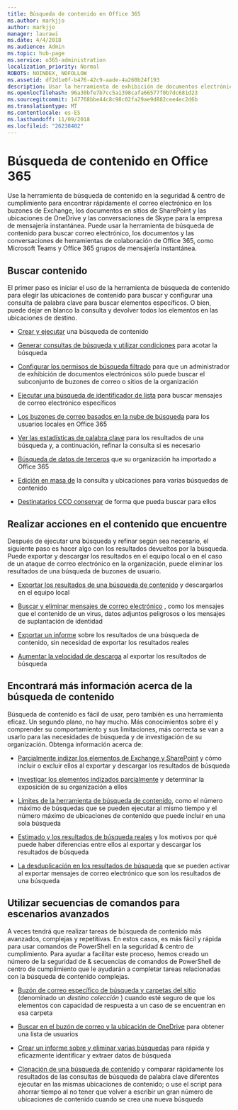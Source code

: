 ```yaml
---
title: Búsqueda de contenido en Office 365
ms.author: markjjo
author: markjjo
manager: laurawi
ms.date: 4/4/2018
ms.audience: Admin
ms.topic: hub-page
ms.service: o365-administration
localization_priority: Normal
ROBOTS: NOINDEX, NOFOLLOW
ms.assetid: df2d1e0f-b476-42c9-aade-4a260b24f193
description: Usar la herramienta de exhibición de documentos electrónicos de búsqueda de contenido en la seguridad de Office 365 &amp; centro de cumplimiento para encontrar rápidamente el correo electrónico en los buzones de Exchange, los documentos en sitios de SharePoint y las ubicaciones de OneDrive y las conversaciones de Skype para la empresa de mensajería instantánea.
ms.openlocfilehash: 96a30bfe7b7cc5a1398cafa66577f0b7dc681d23
ms.sourcegitcommit: 147768bbe44c8c98c02fa29ae9d882cee4ec2d6b
ms.translationtype: MT
ms.contentlocale: es-ES
ms.lasthandoff: 11/09/2018
ms.locfileid: "26238402"
---
```

# <a name="search-for-content-in-office-365"></a>Búsqueda de contenido en Office 365

Use la herramienta de búsqueda de contenido en la seguridad &amp; centro de cumplimiento para encontrar rápidamente el correo electrónico en los buzones de Exchange, los documentos en sitios de SharePoint y las ubicaciones de OneDrive y las conversaciones de Skype para la empresa de mensajería instantánea. Puede usar la herramienta de búsqueda de contenido para buscar correo electrónico, los documentos y las conversaciones de herramientas de colaboración de Office 365, como Microsoft Teams y Office 365 grupos de mensajería instantánea.
  
## <a name="search-for-content"></a>Buscar contenido

El primer paso es iniciar el uso de la herramienta de búsqueda de contenido para elegir las ubicaciones de contenido para buscar y configurar una consulta de palabra clave para buscar elementos específicos. O bien, puede dejar en blanco la consulta y devolver todos los elementos en las ubicaciones de destino.
  
- [Crear y ejecutar](content-search.md) una búsqueda de contenido 
    
- [Generar consultas de búsqueda y utilizar condiciones](keyword-queries-and-search-conditions.md) para acotar la búsqueda 
    
- [Configurar los permisos de búsqueda filtrado](permissions-filtering-for-content-search.md) para que un administrador de exhibición de documentos electrónicos sólo puede buscar el subconjunto de buzones de correo o sitios de la organización 
    
- [Ejecutar una búsqueda de identificador de lista](csv-file-for-an-id-list-content-search.md) para buscar mensajes de correo electrónico específicos 
    
- [Los buzones de correo basados en la nube de búsqueda](search-cloud-based-mailboxes-for-on-premises-users.md) para los usuarios locales en Office 365

- [Ver las estadísticas de palabra clave](view-keyword-statistics-for-content-search.md) para los resultados de una búsqueda y, a continuación, refinar la consulta si es necesario 
    
- [Búsqueda de datos de terceros](use-content-search-to-search-third-party-data-that-was-imported.md) que su organización ha importado a Office 365 
    
- [Edición en masa de](bulk-edit-content-searches.md) la consulta y ubicaciones para varias búsquedas de contenido 
    
- [Destinatarios CCO conservar](https://docs.microsoft.com/exchange/policy-and-compliance/holds/preserve-bcc-recipients-and-group-members) de forma que pueda buscar para ellos 

## <a name="perform-actions-on-content-you-find"></a>Realizar acciones en el contenido que encuentre

Después de ejecutar una búsqueda y refinar según sea necesario, el siguiente paso es hacer algo con los resultados devueltos por la búsqueda. Puede exportar y descargar los resultados en el equipo local o en el caso de un ataque de correo electrónico en la organización, puede eliminar los resultados de una búsqueda de buzones de usuario.
  
- [Exportar los resultados de una búsqueda de contenido](export-search-results.md) y descargarlos en el equipo local 
    
- [Buscar y eliminar mensajes de correo electrónico](search-for-and-delete-messages-in-your-organization.md) , como los mensajes que el contenido de un virus, datos adjuntos peligrosos o los mensajes de suplantación de identidad 
    
- [Exportar un informe](export-a-content-search-report.md) sobre los resultados de una búsqueda de contenido, sin necesidad de exportar los resultados reales 
    
- [Aumentar la velocidad de descarga](increase-download-speeds-when-exporting-ediscovery-results.md) al exportar los resultados de búsqueda 
    
## <a name="learn-more-about-content-search"></a>Encontrará más información acerca de la búsqueda de contenido

Búsqueda de contenido es fácil de usar, pero también es una herramienta eficaz. Un segundo plano, no hay mucho. Más conocimientos sobre él y comprender su comportamiento y sus limitaciones, más correcta se van a usarlo para las necesidades de búsqueda y de investigación de su organización. Obtenga información acerca de:
  
- [Parcialmente indizar los elementos de Exchange y SharePoint](partially-indexed-items-in-content-search.md) y cómo incluir o excluir ellos al exportar y descargar los resultados de búsqueda 
    
- [Investigar los elementos indizados parcialmente](investigating-partially-indexed-items-in-ediscovery.md) y determinar la exposición de su organización a ellos 
    
- [Límites de la herramienta de búsqueda de contenido](limits-for-content-search.md), como el número máximo de búsquedas que se pueden ejecutar al mismo tiempo y el número máximo de ubicaciones de contenido que puede incluir en una sola búsqueda 
    
- [Estimado y los resultados de búsqueda reales](differences-between-estimated-and-actual-ediscovery-search-results.md) y los motivos por qué puede haber diferencias entre ellos al exportar y descargar los resultados de búsqueda 
    
- [La desduplicación en los resultados de búsqueda](de-duplication-in-ediscovery-search-results.md) que se pueden activar al exportar mensajes de correo electrónico que son los resultados de una búsqueda 
    
## <a name="use-scripts-for-advanced-scenarios"></a>Utilizar secuencias de comandos para escenarios avanzados

A veces tendrá que realizar tareas de búsqueda de contenido más avanzados, complejas y repetitivas. En estos casos, es más fácil y rápida para usar comandos de PowerShell en la seguridad &amp; centro de cumplimiento. Para ayudar a facilitar este proceso, hemos creado un número de la seguridad de &amp; secuencias de comandos de PowerShell de centro de cumplimiento que le ayudarán a completar tareas relacionadas con la búsqueda de contenido complejas.
  
- [Buzón de correo específico de búsqueda y carpetas del sitio](use-content-search-for-targeted-collections.md) (denominado un *destino colección* ) cuando esté seguro de que los elementos con capacidad de respuesta a un caso de se encuentran en esa carpeta 
    
- [Buscar en el buzón de correo y la ubicación de OneDrive](search-the-mailbox-and-onedrive-for-business-for-a-list-of-users.md) para obtener una lista de usuarios 
    
- [Crear un informe sobre y eliminar varias búsquedas](create-report-on-and-delete-multiple-content-searches.md) para rápida y eficazmente identificar y extraer datos de búsqueda 
    
- [Clonación de una búsqueda de contenido](clone-a-content-search.md) y comparar rápidamente los resultados de las consultas de búsqueda de palabra clave diferentes ejecutar en las mismas ubicaciones de contenido; o use el script para ahorrar tiempo al no tener que volver a escribir un gran número de ubicaciones de contenido cuando se crea una nueva búsqueda 
    

